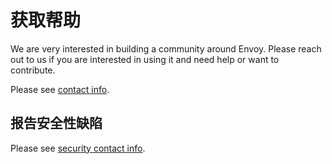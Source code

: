 # 获取帮助

We are very interested in building a community around Envoy. Please reach out to us if you are interested in using it and need help or want to contribute.

Please see [contact info](https://github.com/envoyproxy/envoy#contact).

## 报告安全性缺陷

Please see [security contact info](https://github.com/envoyproxy/envoy#reporting-security-vulnerabilities).